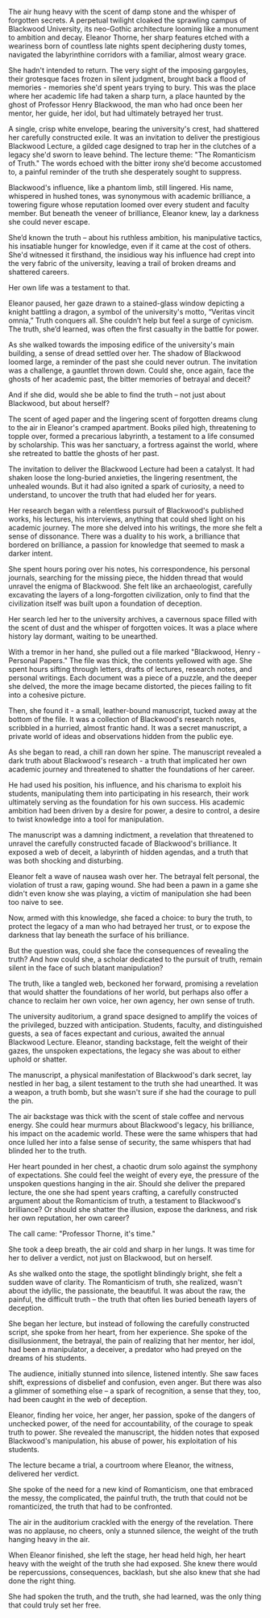 The air hung heavy with the scent of damp stone and the whisper of forgotten secrets. A perpetual twilight cloaked the sprawling campus of Blackwood University, its neo-Gothic architecture looming like a monument to ambition and decay. Eleanor Thorne, her sharp features etched with a weariness born of countless late nights spent deciphering dusty tomes, navigated the labyrinthine corridors with a familiar, almost weary grace. 

She hadn't intended to return. The very sight of the imposing gargoyles, their grotesque faces frozen in silent judgment, brought back a flood of memories - memories she'd spent years trying to bury. This was the place where her academic life had taken a sharp turn, a place haunted by the ghost of Professor Henry Blackwood, the man who had once been her mentor, her guide, her idol, but had ultimately betrayed her trust.

A single, crisp white envelope, bearing the university's crest, had shattered her carefully constructed exile. It was an invitation to deliver the prestigious Blackwood Lecture, a gilded cage designed to trap her in the clutches of a legacy she'd sworn to leave behind. The lecture theme: "The Romanticism of Truth."  The words echoed with the bitter irony she’d become accustomed to, a painful reminder of the truth she desperately sought to suppress.

Blackwood's influence, like a phantom limb, still lingered. His name, whispered in hushed tones, was synonymous with academic brilliance, a towering figure whose reputation loomed over every student and faculty member. But beneath the veneer of brilliance, Eleanor knew, lay a darkness she could never escape.

She’d known the truth – about his ruthless ambition, his manipulative tactics, his insatiable hunger for knowledge, even if it came at the cost of others. She'd witnessed it firsthand, the insidious way his influence had crept into the very fabric of the university, leaving a trail of broken dreams and shattered careers. 

Her own life was a testament to that.

Eleanor paused, her gaze drawn to a stained-glass window depicting a knight battling a dragon, a symbol of the university's motto, “Veritas vincit omnia,” Truth conquers all.  She couldn’t help but feel a surge of cynicism.  The truth, she’d learned, was often the first casualty in the battle for power.

As she walked towards the imposing edifice of the university's main building, a sense of dread settled over her.  The shadow of Blackwood loomed large, a reminder of the past she could never outrun.   The invitation was a challenge, a gauntlet thrown down.  Could she, once again, face the ghosts of her academic past, the bitter memories of betrayal and deceit?  

And if she did, would she be able to find the truth – not just about Blackwood, but about herself? 


The scent of aged paper and the lingering scent of forgotten dreams clung to the air in Eleanor's cramped apartment. Books piled high, threatening to topple over, formed a precarious labyrinth, a testament to a life consumed by scholarship.  This was her sanctuary, a fortress against the world, where she retreated to battle the ghosts of her past.

The invitation to deliver the Blackwood Lecture had been a catalyst. It had shaken loose the long-buried anxieties, the lingering resentment, the unhealed wounds. But it had also ignited a spark of curiosity, a need to understand, to uncover the truth that had eluded her for years.

Her research began with a relentless pursuit of Blackwood's published works, his lectures, his interviews, anything that could shed light on his academic journey.  The more she delved into his writings, the more she felt a sense of dissonance.  There was a duality to his work, a brilliance that bordered on brilliance, a passion for knowledge that seemed to mask a darker intent.  

She spent hours poring over his notes, his correspondence, his personal journals, searching for the missing piece, the hidden thread that would unravel the enigma of Blackwood.  She felt like an archaeologist, carefully excavating the layers of a long-forgotten civilization, only to find that the civilization itself was built upon a foundation of deception.

Her search led her to the university archives, a cavernous space filled with the scent of dust and the whisper of forgotten voices.  It was a place where history lay dormant, waiting to be unearthed.  

With a tremor in her hand, she pulled out a file marked "Blackwood, Henry - Personal Papers."  The file was thick, the contents yellowed with age.  She spent hours sifting through letters, drafts of lectures, research notes, and personal writings.   Each document was a piece of a puzzle, and the deeper she delved, the more the image became distorted, the pieces failing to fit into a cohesive picture. 

Then, she found it - a small, leather-bound manuscript, tucked away at the bottom of the file.  It was a collection of Blackwood's research notes, scribbled in a hurried, almost frantic hand.  It was a secret manuscript, a private world of ideas and observations hidden from the public eye.  

As she began to read, a chill ran down her spine.  The manuscript revealed a dark truth about Blackwood's research - a truth that implicated her own academic journey and threatened to shatter the foundations of her career.  

He had used his position, his influence, and his charisma to exploit his students, manipulating them into participating in his research, their work ultimately serving as the foundation for his own success.   His academic ambition had been driven by a desire for power, a desire to control, a desire to twist knowledge into a tool for manipulation.

The manuscript was a damning indictment, a revelation that threatened to unravel the carefully constructed facade of Blackwood's brilliance.  It exposed a web of deceit, a labyrinth of hidden agendas, and a truth that was both shocking and disturbing.

Eleanor felt a wave of nausea wash over her.  The betrayal felt personal, the violation of trust a raw, gaping wound.   She had been a pawn in a game she didn't even know she was playing, a victim of manipulation she had been too naive to see. 

Now, armed with this knowledge, she faced a choice:  to bury the truth, to protect the legacy of a man who had betrayed her trust, or to expose the darkness that lay beneath the surface of his brilliance. 

But the question was, could she face the consequences of revealing the truth?  And how could she, a scholar dedicated to the pursuit of truth, remain silent in the face of such blatant manipulation? 

The truth, like a tangled web, beckoned her forward, promising a revelation that would shatter the foundations of her world, but perhaps also offer a chance to reclaim her own voice, her own agency, her own sense of truth. 



The university auditorium, a grand space designed to amplify the voices of the privileged, buzzed with anticipation. Students, faculty, and distinguished guests, a sea of faces expectant and curious, awaited the annual Blackwood Lecture. Eleanor, standing backstage, felt the weight of their gazes, the unspoken expectations, the legacy she was about to either uphold or shatter. 

The manuscript, a physical manifestation of Blackwood's dark secret, lay nestled in her bag, a silent testament to the truth she had unearthed.  It was a weapon, a truth bomb, but she wasn't sure if she had the courage to pull the pin.  

The air backstage was thick with the scent of stale coffee and nervous energy. She could hear murmurs about Blackwood's legacy, his brilliance, his impact on the academic world.  These were the same whispers that had once lulled her into a false sense of security, the same whispers that had blinded her to the truth.

Her heart pounded in her chest, a chaotic drum solo against the symphony of expectations.  She could feel the weight of every eye, the pressure of the unspoken questions hanging in the air.  Should she deliver the prepared lecture, the one she had spent years crafting, a carefully constructed argument about the Romanticism of truth, a testament to Blackwood's brilliance?  Or should she shatter the illusion, expose the darkness, and risk her own reputation, her own career?

The call came: "Professor Thorne, it's time."  

She took a deep breath, the air cold and sharp in her lungs.  It was time for her to deliver a verdict, not just on Blackwood, but on herself.

As she walked onto the stage, the spotlight blindingly bright, she felt a sudden wave of clarity.  The Romanticism of truth, she realized, wasn't about the idyllic, the passionate, the beautiful.  It was about the raw, the painful, the difficult truth – the truth that often lies buried beneath layers of deception. 

She began her lecture, but instead of following the carefully constructed script, she spoke from her heart, from her experience. She spoke of the disillusionment, the betrayal, the pain of realizing that her mentor, her idol, had been a manipulator, a deceiver, a predator who had preyed on the dreams of his students. 

The audience, initially stunned into silence, listened intently.  She saw faces shift, expressions of disbelief and confusion, even anger.  But there was also a glimmer of something else – a spark of recognition, a sense that they, too, had been caught in the web of deception.

Eleanor, finding her voice, her anger, her passion, spoke of the dangers of unchecked power, of the need for accountability, of the courage to speak truth to power.   She revealed the manuscript, the hidden notes that exposed Blackwood's manipulation, his abuse of power, his exploitation of his students. 

The lecture became a trial, a courtroom where Eleanor, the witness, delivered her verdict.  

She spoke of the need for a new kind of Romanticism, one that embraced the messy, the complicated, the painful truth, the truth that could not be romanticized, the truth that had to be confronted.

The air in the auditorium crackled with the energy of the revelation.  There was no applause, no cheers, only a stunned silence, the weight of the truth hanging heavy in the air.  

When Eleanor finished, she left the stage, her head held high, her heart heavy with the weight of the truth she had exposed.   She knew there would be repercussions, consequences, backlash, but she also knew that she had done the right thing. 

She had spoken the truth, and the truth, she had learned, was the only thing that could truly set her free. 
